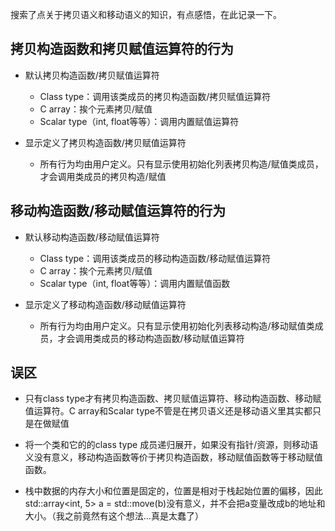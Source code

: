 搜索了点关于拷贝语义和移动语义的知识，有点感悟，在此记录一下。

## 拷贝构造函数和拷贝赋值运算符的行为

* 默认拷贝构造函数/拷贝赋值运算符
  * Class type：调用该类成员的拷贝构造函数/拷贝赋值运算符
  * C array：挨个元素拷贝/赋值
  * Scalar type（int, float等等）：调用内置赋值运算符

* 显示定义了拷贝构造函数/拷贝赋值运算符
  * 所有行为均由用户定义。只有显示使用初始化列表拷贝构造/赋值类成员，才会调用类成员的拷贝构造/赋值
  

## 移动构造函数/移动赋值运算符的行为

* 默认移动构造函数/移动赋值运算符
  * Class type：调用该类成员的移动构造函数/移动赋值运算符
  * C array：挨个元素拷贝/赋值
  * Scalar type（int, float等等）：调用内置赋值函数

* 显示定义了移动构造函数/移动赋值运算符
  * 所有行为均由用户定义。只有显示使用初始化列表移动构造/移动赋值类成员，才会调用类成员的移动构造函数/移动赋值运算符
  

## 误区

* 只有class type才有拷贝构造函数、拷贝赋值运算符、移动构造函数、移动赋值运算符。C array和Scalar type不管是在拷贝语义还是移动语义里其实都只是在做赋值

* 将一个类和它的的class type 成员递归展开，如果没有指针/资源，则移动语义没有意义，移动构造函数等价于拷贝构造函数，移动赋值函数等于移动赋值函数。

* 栈中数据的内存大小和位置是固定的，位置是相对于栈起始位置的偏移，因此 std::array<int, 5> a = std::move(b)没有意义，并不会把a变量改成b的地址和大小。（我之前竟然有这个想法...真是太蠢了）
